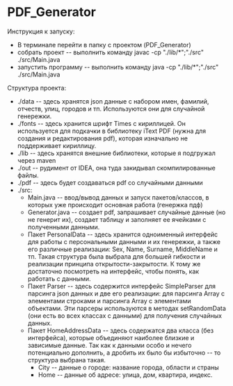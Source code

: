 # PDF_Generator

Инструкция к запуску:
- В терминале перейти в папку с проектом (PDF_Generator)
- собрать проект -- выполнить команду javac -cp "./lib/*";"./src" ./src/Main.java
- запустить программу -- выполнить команду java -cp "./lib/*";"./src" ./src/Main.java


Структура проекта:

- ./data -- здесь хранятся json данные с набором имен, фамилий, отчеств, улиц, городов и тп. Используются они для случайной генережки.
- ./fonts -- здесь хранится шрифт Times с кириллицей. Он используется для подкачки в библиотеку iText PDF (нужна для создания и редактирования pdf), которая изначально не поддерживает кириллицу. 
- ./lib -- здесь хранятся внешние библиотеки, которые я подгружал через maven
- ./out -- рудимент от IDEA, она туда закидывал скомпилированные файлы.
- ./pdf -- здесь будет создаваться pdf со случайными данными
- ./src:
    - Main.java -- ввод/вывод данных и запуск пакетов/классов, в которых уже происходит основная работа (генержка пдф)
    - Generator.java -- создает pdf, запрашивает случайные данные (но не генерит их), создает таблицу и заполняет ее ячейками с полученными данными.
    - Пакет PersonalData -- здесь хранится одноименный интерфейс для работы с персональными данными и их генережки, а также его различные реализации: Sex, Name, Surname, MiddleName и тп. Такая структура была выбрала для большей гибкости и реализации принципа открытости-закрытости. К тому же достаточно посмотреть на интерфейс, чтобы понять, как работать с данными. 
    - Пакет Parser -- здесь содержится интерфейс SimpleParser для парсинга json данных и две его реализации: для парсинга Array с элементами строками и парсинга Array с элементами объектами. Эти парсеры используются в методах setRandomData (они есть во всех классах с данными) для получения случайных данных.
    - Пакет HomeAddressData -- здесь содержатся два класса (без интерфейса), которые объединяют наиболее близкие и зависимые данные. Так как к данными особо и нечего потенциально дополнить, а дробить их было бы избыточно -- то структура выбрана такая. 
        - Сity -- данные о городе: название города, области и страны
        - Home -- данные об адресе: улица, дом, квартира, индекс. 


